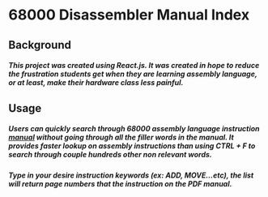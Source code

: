 #   68000 Disassembler Manual Index
##  Background
##### This project was created using React.js. It was created in hope to reduce the frustration  students get when they are learning assembly language, or at least, make their hardware class less painful. 

##  Usage
##### Users can quickly search through 68000 assembly language instruction [manual](https://www.nxp.com/files-static/archives/doc/ref_manual/M68000PRM.pdf) without going through all the filler words in the manual. It provides faster lookup on assembly instructions than using CTRL + F to search through couple hundreds other non relevant words.
##### Type in your desire instruction keywords (ex: ADD, MOVE...etc), the list will return page numbers that the instruction on the PDF manual.
